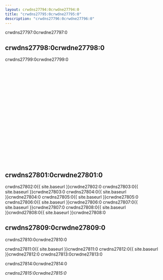 ```yaml
---
layout: crwdns27794:0crwdne27794:0
title: "crwdns27795:0crwdne27795:0"
description: "crwdns27796:0crwdne27796:0"
---
```

crwdns27797:0crwdne27797:0

## crwdns27798:0crwdne27798:0

crwdns27799:0crwdne27799:0

<div class="video-wrapper">
  <iframe width="560" height="315" src="crwdns27800:0crwdne27800:0" frameborder="0" allowfullscreen></iframe>
</div>

## crwdns27801:0crwdne27801:0

crwdns27802:0{{ site.baseurl }}crwdne27802:0 crwdns27803:0{{ site.baseurl }}crwdne27803:0 crwdns27804:0{{ site.baseurl }}crwdne27804:0 crwdns27805:0{{ site.baseurl }}crwdne27805:0 crwdns27806:0{{ site.baseurl }}crwdne27806:0 crwdns27807:0{{ site.baseurl }}crwdne27807:0 crwdns27808:0{{ site.baseurl }}crwdnd27808:0{{ site.baseurl }}crwdne27808:0

## crwdns27809:0crwdne27809:0

crwdns27810:0crwdne27810:0

crwdns27811:0{{ site.baseurl }}crwdne27811:0 crwdns27812:0{{ site.baseurl }}crwdne27812:0 crwdns27813:0crwdne27813:0

crwdns27814:0crwdne27814:0

*crwdns27815:0crwdne27815:0*